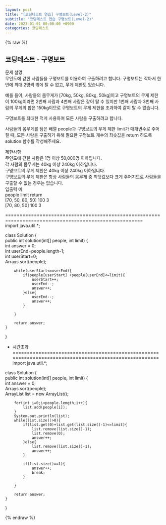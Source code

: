 ```yaml
---
layout: post
title: "[코딩테스트 연습] 구명보트(Level-2)"
subtitle: "코딩테스트 연습 구명보트(Level-2)"
date: 2023-01-01 00:00:00 +0900
categories: 코딩테스트
---
```

{% raw %}
## 코딩테스트 - 구명보트  
문제 설명  
무인도에 갇힌 사람들을 구명보트를 이용하여 구출하려고 합니다. 구명보트는 작아서 한 번에 최대 2명씩 밖에 탈 수 없고, 무게 제한도 있습니다.  
  
예를 들어, 사람들의 몸무게가 [70kg, 50kg, 80kg, 50kg]이고 구명보트의 무게 제한이 100kg이라면 2번째 사람과 4번째 사람은 같이 탈 수 있지만 1번째 사람과 3번째 사람의 무게의 합은 150kg이므로 구명보트의 무게 제한을 초과하여 같이 탈 수 없습니다.  
  
구명보트를 최대한 적게 사용하여 모든 사람을 구출하려고 합니다.  
  
사람들의 몸무게를 담은 배열 people과 구명보트의 무게 제한 limit가 매개변수로 주어질 때, 모든 사람을 구출하기 위해 필요한 구명보트 개수의 최솟값을 return 하도록 solution 함수를 작성해주세요.  
  
제한사항  
무인도에 갇힌 사람은 1명 이상 50,000명 이하입니다.  
각 사람의 몸무게는 40kg 이상 240kg 이하입니다.  
구명보트의 무게 제한은 40kg 이상 240kg 이하입니다.  
구명보트의 무게 제한은 항상 사람들의 몸무게 중 최댓값보다 크게 주어지므로 사람들을 구출할 수 없는 경우는 없습니다.  
입출력 예  
people	limit	return  
[70, 50, 80, 50]	100	3  
[70, 80, 50]	100	3  
  
======================================================================================================  
import java.util.*;  
  
class Solution {  
    public int solution(int[] people, int limit) {  
        int answer = 0;  
        int userEnd=people.length-1;  
        int userStart=0;  
        Arrays.sort(people);  
  
        while(userStart<=userEnd){  
            if(people[userStart] +people[userEnd]<=limit){  
                userStart++;  
                userEnd--;  
                answer++;  
            }else{  
                userEnd--;  
                answer++;  
            }  
  
        }  
  
        return answer;  
    }  
}  
  
- 시간초과  
======================================================================================================  
import java.util.*;  
  
class Solution {  
    public int solution(int[] people, int limit) {  
        int answer = 0;  
        Arrays.sort(people);  
        ArrayList<Integer> list = new ArrayList();  
  
        for(int i=0;i<people.length;i++){  
            list.add(people[i]);  
        }  
        System.out.println(list);  
        while(list.size()>0){  
            if(list.get(0)+list.get(list.size()-1)<=limit){  
                list.remove(list.size()-1);  
                list.remove(0);  
                answer++;  
            }else{  
                list.remove(list.size()-1);  
                answer++;  
            }  
  
            if(list.size()==1){  
                answer++;  
                break;  
            }  
  
        }  
  
        return answer;  
    }  
}  

{% endraw %}
